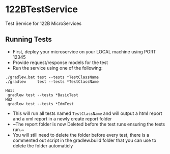 # 122BTestService
 Test Service for 122B MicroServices

## Running Tests

- First, deploy your microservice on your LOCAL machine using PORT 12345
- Provide request/response models for the test
- Run the service using one of the following:
~~~
./gradlew.bat test --tests *TestClassName
./gradlew     test --tests *TestClassName

HW1:
 gradlew test --tests *BasicTest
HW2
 gradlew test --tests *IdmTest
~~~

- This will run all tests named `TestClassName` and will output a html report and a xml report in a newly create report folder
- ~The report folder is now Deleted before the test runs ensuring the tests run.~ 
- You will still need to delete the folder before every test, there is a commented out script in the gradlew.build folder that you can use to delete the folder automaticly
